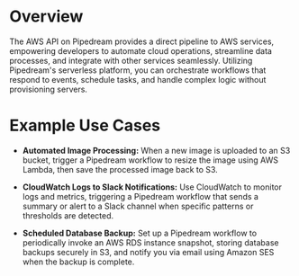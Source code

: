 # Overview

The AWS API on Pipedream provides a direct pipeline to AWS services, empowering developers to automate cloud operations, streamline data processes, and integrate with other services seamlessly. Utilizing Pipedream's serverless platform, you can orchestrate workflows that respond to events, schedule tasks, and handle complex logic without provisioning servers.

# Example Use Cases

- **Automated Image Processing:** When a new image is uploaded to an S3 bucket, trigger a Pipedream workflow to resize the image using AWS Lambda, then save the processed image back to S3.

- **CloudWatch Logs to Slack Notifications:** Use CloudWatch to monitor logs and metrics, triggering a Pipedream workflow that sends a summary or alert to a Slack channel when specific patterns or thresholds are detected.

- **Scheduled Database Backup:** Set up a Pipedream workflow to periodically invoke an AWS RDS instance snapshot, storing database backups securely in S3, and notify you via email using Amazon SES when the backup is complete.
